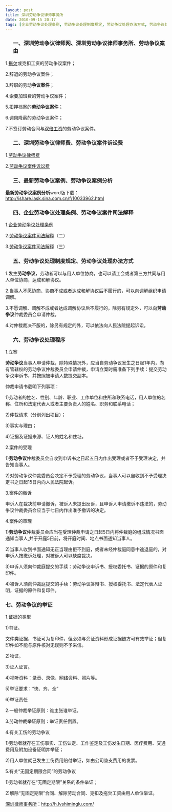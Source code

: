 ```yaml
---
layout: post
title: 深圳劳动争议律师事务所
date: 2010-09-15 20:17
tags: [企业劳动争议处理条例, 劳动争议处理制度规定, 劳动争议处理办法方式, 劳动争议处理程序, 劳动争议案件司法解释, 劳动争议案件诉讼费, 劳动争议案由, 最新劳动争议案例分析, 深圳劳动争议律师网, 深圳劳动争议律师费, 深圳劳动法律师网, 深圳律师咨询]
---
```

<ol>
<h3>一、深圳劳动争议律师网、深圳劳动争议律师事务所、劳动争议案由</h3>
</ol>
1.<a href="http://h.lvshiminglu.com/law/162.html" target="_blank">拖欠</a>或克扣工资的劳动争议案件；

2.辞退的劳动争议案件；

3.辞职的劳动<strong>争议案件</strong>；

4.索要加班费的劳动争议案件；

5.扣押档案的<strong>劳动争议案件</strong>；

6.调岗降薪的劳动争议案件；

7.不签订劳动合同与<a href="http://h.lvshiminglu.com/law/115.html" target="_blank">双倍工资</a>的劳动争议案件。
<ol>
<h3>二、深圳劳动争议律师费、劳动争议案件诉讼费</h3>
</ol>
1.<a href="http://h.lvshiminglu.com/law/tag/%E5%8A%B3%E5%8A%A8%E7%BA%A0%E7%BA%B7%E5%BE%8B%E5%B8%88%E8%B4%B9" target="_blank">劳动争议律师费</a>

2.<a href="http://h.lvshiminglu.com/law/tag/%E5%8A%B3%E5%8A%A8%E7%BA%A0%E7%BA%B7%E8%AF%89%E8%AE%BC%E8%B4%B9" target="_blank">劳动争议案件诉讼费</a>
<ol>
<h3>三、最新劳动争议案例、劳动争议案例分析</h3>
</ol>
<strong>最新劳动争议案例分析</strong>word版下载：<a href="http://ishare.iask.sina.com.cn/f/10033962.html" target="_blank">http://ishare.iask.sina.com.cn/f/10033962.html</a>
<ol>
<h3>四、企业劳动争议处理条例、劳动争议案件司法解释</h3>
</ol>
1.<a href="http://www.gov.cn/ziliao/flfg/2005-08/06/content_20937.htm" target="_blank">企业劳动争议处理条例</a>

2.<a href="http://www.court.gov.cn/qwfb/sfjs/201006/t20100603_5775.htm" target="_blank">劳动争议案件司法解释</a>（二）

3.<a href="http://www.court.gov.cn/qwfb/sfjs/201009/t20100915_9409.htm" target="_blank">劳动争议案件司法解释</a>（三）
<ol>
<h3>五、劳动争议处理制度规定、劳动争议处理办法方式</h3>
</ol>
1.发生<strong>劳动争议</strong>，劳动者可以与用人单位协商，也可以请工会或者第三方共同与用人单位协商，达成和解协议。

2.当事人不愿协商、协商不成或者达成和解协议后不履行的，可以向调解组织申请调解。

3.不愿调解、调解不成或者达成调解协议后不履行的，除另有规定外，可以向<strong>劳动争议</strong>仲裁委员会申请仲裁。

4.对仲裁裁决不服的，除另有规定的外，可以依法向人民法院提起诉讼。
<ol>
<h3>六、劳动争议处理程序</h3>
</ol>
1.立案

<strong>劳动争议</strong>当事人申请仲裁，除特殊情况外，应当自劳动争议发生之日起1年内，向有管辖权的劳动争议仲裁委员会申请仲裁，申请立案时需准备下列手续：提交劳动争议申诉书，并按照被申请人数提交副本。

仲裁申请书载明下列事项：

1)劳动者的姓名、性别、年龄、职业、工作单位和住所和联系电话，用人单位的名称、住所和法定代表人或者主要负责人的姓名、职务和联系电话；

2)仲裁请求（分别列出项目）；

3)事实与理由；

4)证据及证据来源、证人的姓名和住址。

2.案件的受理

1)<strong>劳动争议</strong>仲裁委员会自收到申诉书之日起五日内作出受理或者不予受理决定，并告知当事人。

2)对劳动争议仲裁委员会决定不予受理的劳动争议，当事人可以自收到不予受理决定书之日起15日内向人民法院起诉。

3.案件的撤诉

申诉人在裁决前申请撤诉，被诉人未提出反诉，且申诉人申请撤诉不违法的，劳动争议仲裁委员会应当于七日内作出准予撤诉的决定。

4.案件的审理

1)<strong>劳动争议</strong>仲裁委员会应当在受理仲裁申请之日起5日内将仲裁庭的组成情况书面通知当事人,并于开庭5日前，将开庭时间、地点书面通知当事人。

2)当事人收到书面通知无正当理由拒不到庭，或者未经仲裁庭同意中途退庭的，对申诉人按撤诉处理，对被诉人可以缺席裁决。

3)申诉人须向仲裁庭提交的手续：劳动争议申诉书、授权委托书、证据的原件和复印件。

4)被诉人须向仲裁庭提交的手续：劳动争议答辩书、授权委托书、法定代表人证明，证据的原件和复印件。
<h3>七、劳动争议的举证</h3>
1.证据的类型

1)书证。

文件类证据，书证可为复印件，但必须与旁证资料形成证据链方可有效举证；但复印件如不能与原件核对无误则不予采信。

2)物证。

3)证人证言。

4)视听资料：录音、录像、网络资料、照片等。

5)举证要求：“快、齐、全”

6)举证责任

2.一般仲裁举证原则：谁主张谁举证。

3.劳动仲裁举证原则：举证责任倒置。

4.有关工伤的劳动争议

1)劳动者就存在工伤事实、工伤认定、工作鉴定及工伤发生日期、医疗费用、交通费用及附加设备证明并举证；

2)用人单位就己发生工伤费用赔付举证，如由公司垫支费用的发票。

5.有关“无固定期限合同”的劳动争议

1)劳动者就存在“无固定期限”关系的条件举证；

2)解除“无固定期限”合同、解除劳动合同、克扣及拖欠工资由用人单位举证。

<a href="http://h.lvshiminglu.com/">深圳律师事务所</a>：<a href="http://h.lvshiminglu.com/">http://h.lvshiminglu.com/</a>


